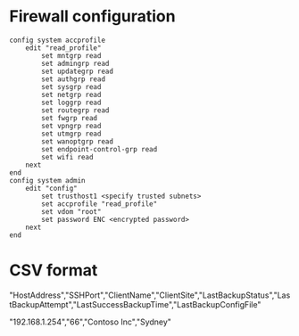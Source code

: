 # Firewall configuration
    config system accprofile
        edit "read_profile"
            set mntgrp read
            set admingrp read
            set updategrp read
            set authgrp read
            set sysgrp read
            set netgrp read
            set loggrp read
            set routegrp read
            set fwgrp read
            set vpngrp read
            set utmgrp read
            set wanoptgrp read
            set endpoint-control-grp read
            set wifi read
        next
    end
    config system admin
        edit "config"
            set trusthost1 <specify trusted subnets>
            set accprofile "read_profile"
            set vdom "root"
            set password ENC <encrypted password>
        next
    end

# CSV format

"HostAddress","SSHPort","ClientName","ClientSite","LastBackupStatus","LastBackupAttempt","LastSuccessBackupTime","LastBackupConfigFile"

"192.168.1.254","66","Contoso Inc","Sydney"
